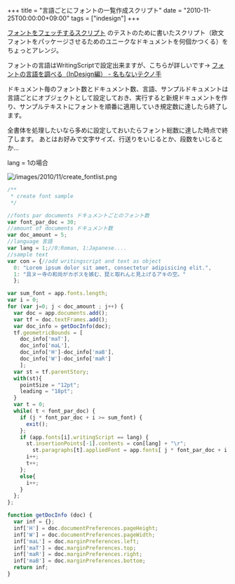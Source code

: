 +++
title = "言語ごとにフォントの一覧作成スクリプト"
date = "2010-11-25T00:00:00+09:00"
tags = ["indesign"]
+++

[フォントをフェッチするスクリプト](http://www.milligramme.cc/wp/archives/2793) のテストのために書いたスクリプト（欧文フォントをパッケージさせるためのユニークなドキュメントを何個かつくる）をちょっとアレンジ。

フォントの言語はWritingScriptで設定出来ますが、こちらが詳しいです→  [フォントの言語を調べる（InDesign編） - 名もないテクノ手](http://d.hatena.ne.jp/seuzo/20090818/1250521429) 

ドキュメント毎のフォント数とドキュメント数、言語、サンプルドキュメントは言語ごとにオブジェクトとして設定しておき、実行すると新規ドキュメントを作り、サンプルテキストにフォントを順番に適用していき規定数に達したら終了します。

全書体を処理したいなら多めに設定しておいたらフォント総数に達した時点で終了します。
あとはお好みで文字サイズ、行送りをいじるとか、段数をいじるとか…

lang = 1の場合

![/images/2010/11/create_fontlist.png](/images/2010/11/create_fontlist.png)

```js
/**
 * create font sample 
 */

//fonts par documents ドキュメントごとのフォント数
var font_par_doc = 30;
//amount of documents ドキュメント数
var doc_amount = 5;
//language 言語
var lang = 1;//0:Roman, 1:Japanese....
//sample text
var con = {//add writingscript and text as object
  0: "Lorem ipsum dolor sit amet, consectetur adipisicing elit.",
  1: "具ヌー寺の和尚がカボスを嫉む、琵と取れんと見上げるアキの空。"
  };

var sum_font = app.fonts.length;
var i = 0;
for (var j=0; j < doc_amount ; j++) {
  var doc = app.documents.add();
  var tf = doc.textFrames.add();
  var doc_info = getDocInfo(doc);
  tf.geometricBounds = [
    doc_info['maT'], 
    doc_info['maL'], 
    doc_info['H']-doc_info['maB'], 
    doc_info['W']-doc_info['maR']
    ];
  var st = tf.parentStory;
  with(st){
    pointSize = "12pt";
    leading = "18pt";
  }
  var t = 0;
  while( t < font_par_doc) {
    if (j * font_par_doc + i >= sum_font) {
      exit();
    };
    if (app.fonts[i].writingScript == lang) {
      st.insertionPoints[-1].contents = con[lang] + "\r";
        st.paragraphs[t].appliedFont = app.fonts[ j * font_par_doc + i ];
      i++;
      t++;
    };
    else{
      i++;
    }
  };
};

function getDocInfo (doc) {
  var inf = {};
  inf['H'] = doc.documentPreferences.pageHeight;
  inf['W'] = doc.documentPreferences.pageWidth;
  inf['maL'] = doc.marginPreferences.left;
  inf['maT'] = doc.marginPreferences.top;
  inf['maR'] = doc.marginPreferences.right;
  inf['maB'] = doc.marginPreferences.bottom;
  return inf;
}
```